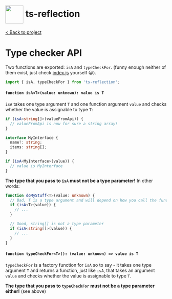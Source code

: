 <h1>
  <img height="56px" width="auto" src="https://raw.githubusercontent.com/janjakubnanista/ts-reflection/main/res/ts-reflection.png" align="center"/>
  <span>ts-reflection</span>
</h1>

<a href="https://github.com/janjakubnanista/ts-reflection">&lt; Back to project</a>

# Type checker API

Two functions are exported: `isA` and `typeCheckFor`. (funny enough neither of them exist, just check [index.js](https://github.com/janjakubnanista/ts-reflection/tree/main/src/index.ts) yourself :grinning:).

```typescript
import { isA, typeCheckFor } from 'ts-reflection';
```

#### `function isA<T>(value: unknown): value is T`

`isA` takes one type argument `T` and one function argument `value` and checks whether the value is assignable to type `T`:

```typescript
if (isA<string[]>(valueFromApi)) {
  // valueFromApi is now for sure a string array!
}

interface MyInterface {
  name?: string;
  items: string[];
}

if (isA<MyInterface>(value)) {
  // value is MyInterface
}
```

**The type that you pass to `isA` must not be a type parameter!** In other words:

```typescript
function doMyStuff<T>(value: unknown) {
  // Bad, T is a type argument and will depend on how you call the function
  if (isA<T>(value)) {
    // ...
  }

  // Good, string[] is not a type parameter
  if (isA<string[]>(value)) {
    // ...
  }
}
```

#### `function typeCheckFor<T>(): (value: unknown) => value is T`

`typeCheckFor` is a factory function for `isA` so to say - it takes one type argument `T` and returns a function, just like `isA`, that takes an argument `value` and checks whether the value is assignable to type `T`.

**The type that you pass to `typeCheckFor` must not be a type parameter either!** (see above)

